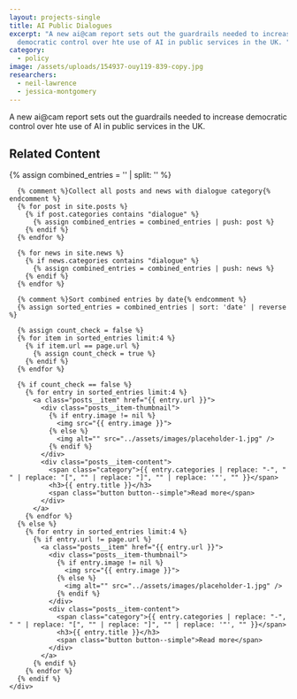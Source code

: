 ```yaml
---
layout: projects-single
title: AI Public Dialogues
excerpt: "A new ai@cam report sets out the guardrails needed to increase
  democratic control over hte use of AI in public services in the UK. "
category:
  - policy
image: /assets/uploads/154937-ouy119-839-copy.jpg
researchers:
  - neil-lawrence
  - jessica-montgomery
---
```


A new ai@cam report sets out the guardrails needed to increase democratic control over hte use of AI in public services in the UK.

<section class="block block--bg-pink block__posts">
  <div class="container">
    <div class="posts__intro">
      <h2 class="section-heading section-heading--left">Related Content</h2>
    </div>
    <div class="posts__grid">
      {% assign combined_entries = '' | split: '' %}
      
      {% comment %}Collect all posts and news with dialogue category{% endcomment %}
      {% for post in site.posts %}
        {% if post.categories contains "dialogue" %}
          {% assign combined_entries = combined_entries | push: post %}
        {% endif %}
      {% endfor %}
      
      {% for news in site.news %}
        {% if news.categories contains "dialogue" %}
          {% assign combined_entries = combined_entries | push: news %}
        {% endif %}
      {% endfor %}
      
      {% comment %}Sort combined entries by date{% endcomment %}
      {% assign sorted_entries = combined_entries | sort: 'date' | reverse %}
      
      {% assign count_check = false %}
      {% for item in sorted_entries limit:4 %}
        {% if item.url == page.url %}
          {% assign count_check = true %}
        {% endif %}
      {% endfor %}
      
      {% if count_check == false %}
        {% for entry in sorted_entries limit:4 %}
          <a class="posts__item" href="{{ entry.url }}">
            <div class="posts__item-thumbnail">
              {% if entry.image != nil %}
                <img src="{{ entry.image }}">
              {% else %}
                <img alt="" src="../assets/images/placeholder-1.jpg" />
              {% endif %}
            </div>
            <div class="posts__item-content">
              <span class="category">{{ entry.categories | replace: "-", " " | replace: "[", "" | replace: "]", "" | replace: '"', "" }}</span>
              <h3>{{ entry.title }}</h3>
              <span class="button button--simple">Read more</span>
            </div>
          </a>
        {% endfor %}
      {% else %}
        {% for entry in sorted_entries limit:4 %}
          {% if entry.url != page.url %}
            <a class="posts__item" href="{{ entry.url }}">
              <div class="posts__item-thumbnail">
                {% if entry.image != nil %}
                  <img src="{{ entry.image }}">
                {% else %}
                  <img alt="" src="../assets/images/placeholder-1.jpg" />
                {% endif %}
              </div>
              <div class="posts__item-content">
                <span class="category">{{ entry.categories | replace: "-", " " | replace: "[", "" | replace: "]", "" | replace: '"', "" }}</span>
                <h3>{{ entry.title }}</h3>
                <span class="button button--simple">Read more</span>
              </div>
            </a>
          {% endif %}
        {% endfor %}
      {% endif %}
    </div>
  </div>
</section>
